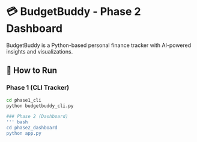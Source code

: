 # 💳 BudgetBuddy - Phase 2 Dashboard

BudgetBuddy is a Python-based personal finance tracker with AI-powered insights and visualizations.

## 🚀 How to Run

### Phase 1 (CLI Tracker)
```bash
cd phase1_cli
python budgetbuddy_cli.py

### Phase 2 (Dashboard)
''' bash
cd phase2_dashboard
python app.py
